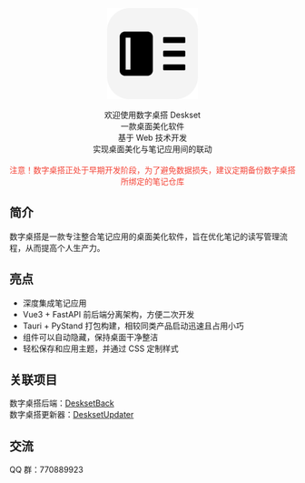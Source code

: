 <div align="center">

  <img src="./Deskset.png" width="160px"></img>

  <div>欢迎使用数字桌搭 Deskset</div>
  <div>一款桌面美化软件</div>
  <div>基于 Web 技术开发</div>
  <div>实现桌面美化与笔记应用间的联动</div>

</div>

</br>

<div align="center">

  <div style="color: #F44336;">注意！数字桌搭正处于早期开发阶段，为了避免数据损失，建议定期备份数字桌搭所绑定的笔记仓库</div>

</div>


## 简介
数字桌搭是一款专注整合笔记应用的桌面美化软件，旨在优化笔记的读写管理流程，从而提高个人生产力。


## 亮点
- 深度集成笔记应用
- Vue3 + FastAPI 前后端分离架构，方便二次开发
- Tauri + PyStand 打包构建，相较同类产品启动迅速且占用小巧
- 组件可以自动隐藏，保持桌面干净整洁
- 轻松保存和应用主题，并通过 CSS 定制样式


## 关联项目
数字桌搭后端：[DesksetBack](https://github.com/Nostalgia-Season-Train/DesksetBack-Release)</br>
数字桌搭更新器：[DesksetUpdater](https://github.com/Nostalgia-Season-Train/DesksetUpdater)


## 交流
QQ 群：770889923
